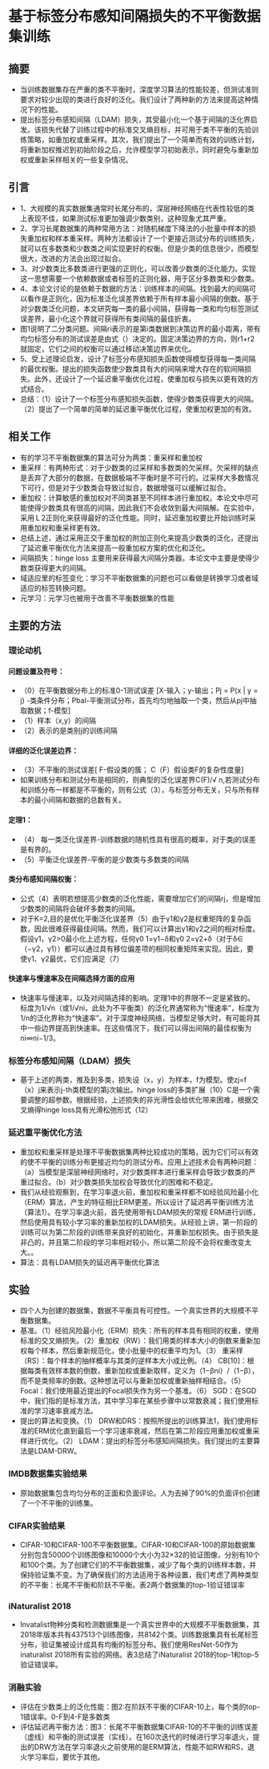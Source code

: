 # 基于标签分布感知间隔损失的不平衡数据集训练
## 摘要 
- 当训练数据集存在严重的类不平衡时，深度学习算法的性能较差，但测试准则要求对较少出现的类进行良好的泛化。我们设计了两种新的方法来提高这种情况下的性能。
- 提出标签分布感知间隔（LDAM）损失，其受最小化一个基于间隔的泛化界启发。该损失代替了训练过程中的标准交叉熵目标，并可用于类不平衡的先验训练策略，如重加权或重采样。其次，我们提出了一个简单而有效的训练计划，将重新加权推迟到初始阶段之后，允许模型学习初始表示，同时避免与重新加权或重新采样相关的一些复杂情况。
## 引言
- 1、大规模的真实数据集通常时长尾分布的，深层神经网络在代表性较低的类上表现不佳，如果测试标准更加强调少数类别，这种现象尤其严重。
- 2、学习长尾数据集的两种常用方法：对随机梯度下降法的小批量中样本的损失重加权和样本重采样。两种方法都设计了一个更接近测试分布的训练损失，就可以在多数类和少数类之间实现更好的权衡。但是少类的信息很少，而模型很大，改进的方法会出现过拟合。
- 3、对少数类比多数类进行更强的正则化，可以改善少数类的泛化能力。实现这一思想需要一个依赖数据或者标签的正则化器，用于区分多数类和少数类。
- 4、本论文讨论的是依赖于数据的方法：训练样本的间隔。找到最大的间隔可以看作是正则化，因为标准泛化误差界依赖于所有样本最小间隔的倒数。基于对少数类泛化问题，本文研究每一类的最小间隔，获得每一类和均匀标签测试误差界，最小化这个界就可获得所有类间隔的最佳折衷。
- 图1说明了二分类问题。间隔ri表示的是第i类数据到决策边界的最小距离，带有均匀标签分布的测试误差是由式（）决定的。固定决策边界的方向，则r1+r2就固定，它们之间的权衡可以通过移动决策边界来优化。
- 5、受上述理论启发，设计了标签分布感知损失函数使得模型获得每一类间隔的最优权衡。提出的损失函数使少数类具有大的间隔来增大存在的软间隔损失。此外，还设计了一个延迟重平衡优化过程，使重加权与损失以更有效的方式结合。
- 总结：（1）设计了一个标签分布感知损失函数，使得少数类获得更大的间隔。（2）提出了一个简单的简单的延迟重平衡优化过程，使重加权更加的有效。
## 相关工作
- 有的学习不平衡数据集的算法可分为两类：重采样和重加权
- 重采样：有两种形式：对于少数类的过采样和多数类的欠采样。欠采样的缺点是丢弃了大部分的数据，在数据极端不平衡时是不可行的。过采样大多数情况下可行，但是对于少数类会导致过拟合，数据增强可以缓解过拟合。
- 重加权：计算敏感的重加权对不同类甚至不同样本进行重加权。本论文中尽可能使得少数类具有很高的间隔，因此我们不会收敛到最大间隔解。在实验中，采用Ｌ2正则化来获得最好的泛化性能。同时，延迟重加权要比开始训练时采用重加权和重采样更有效。
- 总结上述，通过采用正交于重加权的附加正则化来提高少数类的泛化，还提出了延迟重平衡优化方法来提高一般重加权方案的优化和泛化。
- 间隔损失：hinge loss 主要用来获得最大间隔分类器。本论文中主要是使得少数类获得更大的间隔。
- 域适应里的标签变化：学习不平衡数据集的问题也可以看做是转换学习或者域适应的标签转换问题。
- 元学习：元学习也被用于改善不平衡数据集的性能
## 主要的方法
### 理论动机
#### 问题设置及符号：
- （0）在平衡数据分布上的标准0-1测试误差 [X-输入；y-输出；Pj = P(x | y = j) -类条件分布；Pbal-平衡测试分布，首先均匀地抽取一个类，然后从pj中抽取数据；f-模型]
- （1）样本（x,y）的间隔 
- （2）表示的是类别j的训练间隔
#### 详细的泛化误差边界：
- （3）不平衡的测试误差[ F-假设类的簇； C（F）假设类F的复杂性度量]
- 如果训练分布和测试分布是相同的，则典型的泛化误差界C(F)/√ n,若测试分布和训练分布一样都是不平衡的，则有公式（3），与标签分布无关，只与所有样本的最小间隔和数据的总数有关。
#### 定理1：
- （4） 每一类泛化误差界-训练数据的随机性具有很高的概率，对于类j的误差是有界的。
- （5）平衡泛化误差界-平衡的是少数类与多数类的间隔
#### 类分布感知间隔权衡：
- 公式（4）表明若想提高少数类的泛化性能，需要增加它们的间隔rj，但是增加少数类的间隔将会破坏多数类的间隔。
- 对于K=2,目的是优化平衡泛化误差界（5）由于γ1和γ2是权重矩阵的复杂函数，因此很难获得最佳间隔。然而，我们可以计算出γ1和γ2之间的相对标度。假设γ1，γ2>0最小化上述方程，任何γ0 1=γ1−δ和γ0 2=γ2+δ（对于δ∈（−γ2，γ1））都可以通过具有移位偏差项的相同权重矩阵来实现。因此，要使γ1、γ2最优，它们应满足（7）
#### 快速率与慢速率及在间隔选择方面的应用
- 快速率与慢速率，以及对间隔选择的影响。定理1中的界限不一定是紧致的。标度为1/√n（或1/√ni，此处为不平衡类）的泛化界通常称为“慢速率”，标度为1/n的泛化界称为“快速率”。对于深度神经网络，当模型足够大时，有可能将其中一些边界提高到快速率。在这些情况下，我们可以得出间隔的最佳权衡为ni∞ni−1/3。
### 标签分布感知间隔（LDAM）损失
- 基于上述的两类，推及到多类，损失设（x，y）为样本，f为模型。使zj=f（x）j来表示j-th类模型的第j次输出。hinge loss的多类扩展（10）C是一个需要调整的超参数。根据经验，上述损失的非光滑性会给优化带来困难，根据交叉熵得hinge loss具有光滑松弛形式（12）
### 延迟重平衡优化方法
- 重加权和重采样是处理不平衡数据集两种比较成功的策略，因为它们可以有效的使不平衡的训练分布更接近均匀的测试分布。应用上述技术会有两种问题：（a）当模型是深层神经网络时，对少数类样本进行重采样会导致少数类的严重过拟合。（b）对少数类损失加权会导致优化的困难和不稳定。
- 我们从经验观察到，在学习率退火前，重加权和重采样都不如经验风险最小化（ERM）算法，产生的特征相比ERM更差。所以设计了延迟再平衡训练方法（算法1）。在学习率退火前，首先使用带有LDAM损失的常规 ERM进行训练，然后使用具有较小学习率的重新加权的LDAM损失。从经验上讲，第一阶段的训练可以为第二阶段的训练带来良好的初始化，并重新加权损失。由于损失是非凸的，并且第二阶段的学习率相对较小，所以第二阶段不会将权重改变太大。。
- 算法：具有LDAM损失的延迟再平衡优化算法
## 实验
- 四个人为创建的数据集，数据不平衡具有可控性。一个真实世界的大规模不平衡数据集。
- 基准。（1）经验风险最小化（ERM）损失：所有的样本具有相同的权重，使用标准的交叉熵损失。（2）重加权（RW）：我们用类的样本大小的倒数来重新加权每个样本，然后重新规范化，使小批量中的权重平均为1。（3） 重采样（RS）：每个样本的抽样概率与其类的逆样本大小成比例。（4） CB[10]：根据每类有效样本数的倒数，重新加权或重新取样，定义为（1−βni）/（1−β），而不是类频率的倒数。这种想法可以与重新加权或重新抽样相结合。（5） Focal：我们使用最近提出的Focal损失作为另一个基准。（6） SGD：在SGD中，我们指的是标准方法，其中学习率在某些步骤中以常数衰减；我们使用标准的学习速率衰减方法。
- 提出的算法和变换。（1） DRW和DRS：按照所提出的训练算法1，我们使用标准的ERM优化直到最后一个学习速率衰减，然后在第二阶段应用重加权或重采样进行优化。（2） LDAM：提出的标签分布感知间隔损失。我们提出的主要算法是LDAM-DRW。
### IMDB数据集实验结果
- 原始数据集包含均匀分布的正面和负面评论。人为去掉了90%的负面评价创建了一个不平衡的训练集。
### CIFAR实验结果
- CIFAR-10和CIFAR-100不平衡数据集。CIFAR-10和CIFAR-100的原始数据集分别包含50000个训练图像和10000个大小为32×32的验证图像，分别有10个和100个类。为了创建它们的不平衡数据集，减少了每个类的训练样本数，并保持验证集不变。为了确保我们的方法适用于各种设置，我们考虑了两种类型的不平衡：长尾不平衡和阶跃不平衡。表2两个数据集的top-1验证错误率
### iNaturalist 2018
- Invatalist物种分类和检测数据集是一个真实世界中的大规模不平衡数据集，其2018年版本共有437513个训练图像，共8142个类。训练数据集具有长尾标签分布，验证集被设计成具有均衡的标签分布。我们使用ResNet-50作为inaturalist 2018所有实验的网络。表3总结了iNaturalist 2018的top-1和top-5验证错误率。
### 消融实验
- 评估在少数类上的泛化性能：图2:在阶跃不平衡的CIFAR-10上，每个类的top-1错误率。0-F到4-F是多数类
- 评估延迟再平衡方法：图3：长尾不平衡数据集CIFAR-10的不平衡的训练误差（虚线）和平衡的测试误差（实线）。在160次迭代的时候进行学习率退火，提出的DRW方法在学习率退火之前使用的是ERM算法，性能不如RW和RS，退火学习率后，要优于其他。

